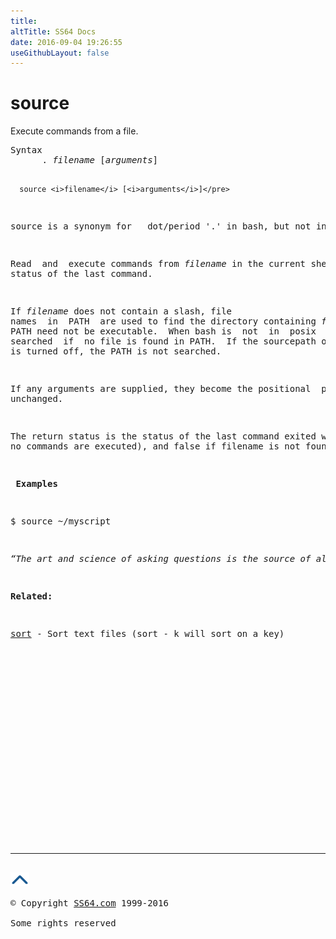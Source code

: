 ```yaml
---
title:
altTitle: SS64 Docs
date: 2016-09-04 19:26:55
useGithubLayout: false
---
```

<!-- #BeginLibraryItem "/Library/head_osx.lbi" --><!-- #EndLibraryItem --><h1>source</h1> 
<p>Execute commands from a file.</p>
<pre>Syntax
      . <i>filename</i> [<i>arguments</i>]

      source <i>filename</i> [<i>arguments</i>]</pre>
<p><span class="code">source</span> is a synonym for   dot/period '<span class="code">.</span>' in bash, but not in POSIX sh, so for maximum compatibility use the period.</p>
<p>Read  and  execute commands from <i>filename</i> in the current shell environment and return the exit
status of the last command.  </p>
<p>If <i>filename</i> does not contain a slash, file
names  in  PATH  are used to find the directory containing <i>filename</i>.  The file searched for in
PATH need not be executable.  When bash is  not  in  posix  mode,  the  current  directory  is
searched  if  no file is found in PATH.  If the sourcepath option to the shopt builtin command
is turned off, the PATH is not searched. </p>
<p>If any arguments are supplied, they become the positional  parameters  when  filename  is  executed.   Otherwise  the  positional  parameters are
unchanged.  </p>
<p>The return status is the status of the last command exited within the script (0 if
no commands are executed), and false if filename is not found or cannot be read.</p>
<p> <b>Examples</b></p>
<p class="code">$ source ~/myscript </p>
<p class="quote"><i>“The art and science of asking questions is the source of all knowledge” ~ Thomas Berger</i></p>
<p><b>Related:</b></p>
<p><a href="sort.html">sort</a> - Sort text files (sort - k will sort on a key) </p><!-- #BeginLibraryItem "/Library/foot_osx.lbi" --><p><script async="" src="//pagead2.googlesyndication.com/pagead/js/adsbygoogle.js"></script>
<!-- OSX300 -->
<ins class="adsbygoogle" style="display:inline-block;width:300px;height:250px" data-ad-client="ca-pub-6140977852749469" data-ad-slot="1823340303"></ins>
<script>
(adsbygoogle = window.adsbygoogle || []).push({});
</script></p>
<hr>
<div id="bl" class="footer"><a href="#"><img src="../images/top.png" width="30" height="22" alt="Back to the Top"></a></div>
<div id="br" class="footer, tagline">© Copyright <a href="http://ss64.com/">SS64.com</a> 1999-2016<br>
Some rights reserved</div><!-- #EndLibraryItem -->
